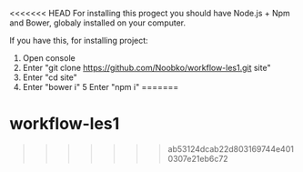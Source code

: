 <<<<<<< HEAD
For installing this progect you should have Node.js + Npm and Bower, globaly installed on your computer.

If you have this, for installing project:


1. Open console
2. Enter "git clone https://github.com/Noobko/workflow-les1.git site"
3. Enter "cd site"
4. Enter "bower i"
5  Enter "npm i"
=======
# workflow-les1
>>>>>>> ab53124dcab22d803169744e4010307e21eb6c72
